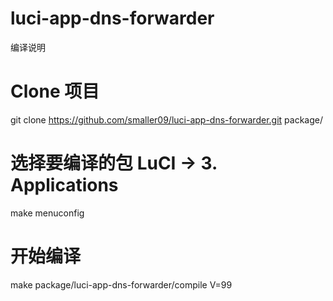 luci-app-dns-forwarder
===



编译说明
# Clone 项目
git clone https://github.com/smaller09/luci-app-dns-forwarder.git package/

# 选择要编译的包 LuCI -> 3. Applications
make menuconfig
# 开始编译
make package/luci-app-dns-forwarder/compile V=99
